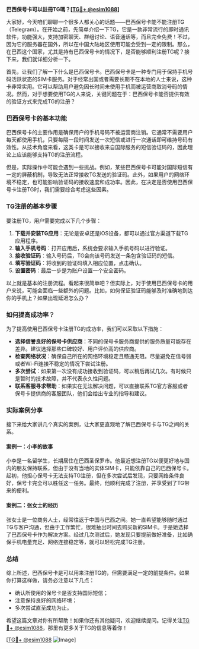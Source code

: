 **巴西保号卡可以註冊TG嗎？[[TG💪+ @esim1088](https://t.me/s/esim1088)]**

大家好，今天咱们聊聊一个很多人都关心的话题——巴西保号卡能不能注册TG（Telegram）。在开始之前，先简单介绍一下TG，它是一款非常流行的即时通讯软件，功能强大，支持加密聊天、群组讨论、语音通话等，而且完全免费！不过，因为它的服务器在国外，所以在中国大陆地区使用可能会受到一定的限制。那么，在巴西这个国家，尤其是持有巴西保号卡的情况下，是否能够顺利注册TG呢？接下来，我们就详细分析一下。

首先，让我们了解一下什么是巴西保号卡。巴西保号卡是一种专门用于保持手机号码活跃状态的SIM卡服务。对于经常出国或者需要长期不在本地的人士来说，这种卡非常实用。它可以帮助用户避免因长时间未使用手机而被运营商取消号码的情况。然而，对于想要使用TG的人来说，关键问题在于：巴西保号卡能否提供有效的验证方式来完成TG的注册？

### 巴西保号卡的基本功能

巴西保号卡的主要作用是确保用户的手机号码不被运营商注销。它通常不需要用户每天都使用手机，只要每隔一段时间发送一次短信或进行一次通话即可维持号码有效性。从技术角度来看，这类卡是可以接收来自国际服务的短信验证码的，因此理论上应该能够支持TG的注册流程。

但是，实际操作中可能会遇到一些挑战。例如，某些巴西保号卡可能对国际短信有一定的屏蔽机制，导致无法正常接收TG发送的验证码。此外，如果用户的网络环境不稳定，也可能影响验证码的接收速度和成功率。因此，在决定是否使用巴西保号卡注册TG时，我们需要综合考虑这些因素。

### TG注册的基本步骤

要注册TG，用户需要完成以下几个步骤：

1. **下载并安装TG应用**：无论是安卓还是iOS设备，都可以通过官方渠道下载TG应用程序。
2. **输入手机号码**：打开应用后，系统会要求输入手机号码以进行验证。
3. **接收验证码**：输入号码后，TG会向该号码发送一条包含验证码的短信。
4. **填写验证码**：将收到的验证码填入相应位置，点击确认。
5. **设置密码**：最后一步是为账户设置一个安全密码。

以上就是基本的注册流程。看起来很简单吧？但实际上，对于使用巴西保号卡的用户来说，可能会面临一些额外的问题。比如，如何保证验证码能够及时准确地到达你的手机上？如果出现延迟怎么办？

### 如何提高成功率？

为了提高使用巴西保号卡注册TG的成功率，我们可以采取以下措施：

- **选择信誉良好的保号卡供应商**：不同的保号卡服务商提供的服务质量可能存在差异。建议选择那些口碑较好、用户评价高的供应商。
- **检查网络状况**：确保自己所在的网络环境稳定且畅通无阻。尽量避免在信号弱或者Wi-Fi连接不稳定的情况下尝试注册。
- **多次尝试**：如果第一次没有成功接收到验证码，可以稍后再试几次。有时候只是暂时的技术故障，并不代表永久性问题。
- **联系客服寻求帮助**：如果实在无法解决问题，可以直接联系TG官方客服或者保号卡提供商的客服团队，他们会给出专业的指导和建议。

### 实际案例分享

接下来给大家讲几个真实的案例，让大家更直观地了解巴西保号卡与TG之间的关系。

#### 案例一：小李的故事
小李是一名留学生，长期居住在巴西圣保罗市。他最近想注册TG以便更好地与国内的朋友保持联系，但由于没有当地的实体SIM卡，只能依靠自己的巴西保号卡。起初，他担心保号卡无法支持TG注册，但在多次尝试后发现，只要网络条件良好，保号卡完全可以胜任这一任务。最终，他顺利完成了注册，并享受到了TG带来的便利。

#### 案例二：张女士的经历
张女士是一位商务人士，经常往返于中国与巴西之间。她一直希望能够随时通过TG与客户沟通，但由于工作繁忙，很难抽出时间去购买新的SIM卡。于是她选择了巴西保号卡作为解决方案。经过几次测试后，她发现只要提前做好准备，比如确保手机电量充足、网络连接稳定等，就可以轻松完成TG注册。

### 总结

综上所述，巴西保号卡是可以用来注册TG的，但需要满足一定的前提条件。如果你打算这样做，请务必注意以下几点：
- 确认所使用的保号卡是否支持国际短信；
- 注意保持良好的网络环境；
- 多次尝试直至成功为止。

希望这篇文章对你有所帮助！如果你还有其他疑问，欢迎继续提问。记得关注[TG💪+ @esim1088](https://t.me/s/esim1088)，那里有更多关于TG的信息等着你！

[[TG💪+ @esim1088](https://t.me/s/esim1088) ![Image](https://i.postimg.cc/4NQfJmqS/Snipaste-2025-05-13-00-14-12.png)]